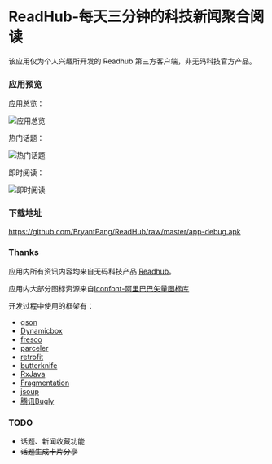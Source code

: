 # ReadHub-每天三分钟的科技新闻聚合阅读
该应用仅为个人兴趣所开发的 Readhub 第三方客户端，非无码科技官方产品。
### 应用预览
应用总览：

![应用总览](https://github.com/BryantPang/ReadHub/raw/master/%E5%BA%94%E7%94%A8%E6%80%BB%E8%A7%88.gif)

热门话题：

![热门话题](https://github.com/BryantPang/ReadHub/raw/master/%E7%83%AD%E9%97%A8%E8%AF%9D%E9%A2%98.gif)

即时阅读：

![即时阅读](https://github.com/BryantPang/ReadHub/raw/master/%E5%8D%B3%E6%97%B6%E9%98%85%E8%AF%BB.gif)

### 下载地址
https://github.com/BryantPang/ReadHub/raw/master/app-debug.apk
### Thanks
应用内所有资讯内容均来自无码科技产品 [Readhub](https://readhub.me/)。

应用内大部分图标资源来自[Iconfont-阿里巴巴矢量图标库](http://www.iconfont.cn/)

开发过程中使用的框架有：
- [gson](https://github.com/google/gson)
- [Dynamicbox](https://github.com/medyo/Dynamicbox)
- [fresco](https://github.com/facebook/fresco)
- [parceler](https://github.com/johncarl81/parceler)
- [retrofit](https://github.com/square/retrofit)
- [butterknife](https://github.com/JakeWharton/butterknife)
- [RxJava](https://github.com/ReactiveX/RxJava)
- [Fragmentation](https://github.com/YoKeyword/Fragmentation)
- [jsoup](https://github.com/jhy/jsoup)
- [腾讯Bugly](https://bugly.qq.com/v2/)

### TODO
- 话题、新闻收藏功能
- ~~话题生成卡片分享~~
